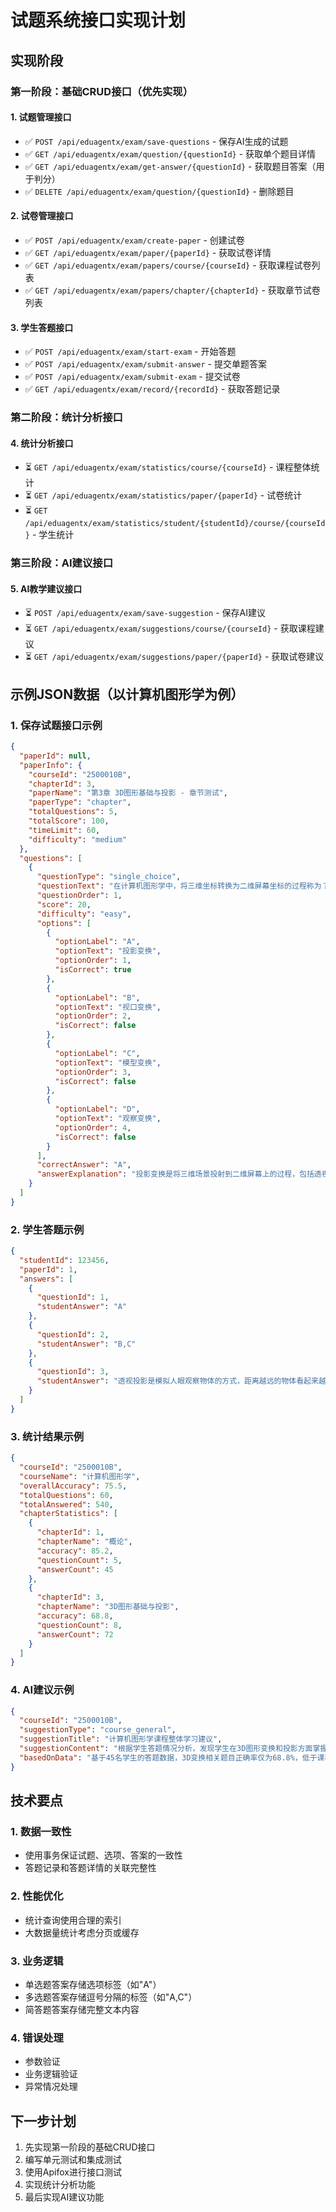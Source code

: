# 试题系统接口实现计划

## 实现阶段

### 第一阶段：基础CRUD接口（优先实现）

#### 1. 试题管理接口
- ✅ `POST /api/eduagentx/exam/save-questions` - 保存AI生成的试题
- ✅ `GET /api/eduagentx/exam/question/{questionId}` - 获取单个题目详情
- ✅ `GET /api/eduagentx/exam/get-answer/{questionId}` - 获取题目答案（用于判分）
- ✅ `DELETE /api/eduagentx/exam/question/{questionId}` - 删除题目

#### 2. 试卷管理接口
- ✅ `POST /api/eduagentx/exam/create-paper` - 创建试卷
- ✅ `GET /api/eduagentx/exam/paper/{paperId}` - 获取试卷详情
- ✅ `GET /api/eduagentx/exam/papers/course/{courseId}` - 获取课程试卷列表
- ✅ `GET /api/eduagentx/exam/papers/chapter/{chapterId}` - 获取章节试卷列表

#### 3. 学生答题接口
- ✅ `POST /api/eduagentx/exam/start-exam` - 开始答题
- ✅ `POST /api/eduagentx/exam/submit-answer` - 提交单题答案
- ✅ `POST /api/eduagentx/exam/submit-exam` - 提交试卷
- ✅ `GET /api/eduagentx/exam/record/{recordId}` - 获取答题记录

### 第二阶段：统计分析接口

#### 4. 统计分析接口
- ⏳ `GET /api/eduagentx/exam/statistics/course/{courseId}` - 课程整体统计
- ⏳ `GET /api/eduagentx/exam/statistics/paper/{paperId}` - 试卷统计
- ⏳ `GET /api/eduagentx/exam/statistics/student/{studentId}/course/{courseId}` - 学生统计

### 第三阶段：AI建议接口

#### 5. AI教学建议接口
- ⏳ `POST /api/eduagentx/exam/save-suggestion` - 保存AI建议
- ⏳ `GET /api/eduagentx/exam/suggestions/course/{courseId}` - 获取课程建议
- ⏳ `GET /api/eduagentx/exam/suggestions/paper/{paperId}` - 获取试卷建议

## 示例JSON数据（以计算机图形学为例）

### 1. 保存试题接口示例
```json
{
  "paperId": null,
  "paperInfo": {
    "courseId": "2500010B",
    "chapterId": 3,
    "paperName": "第3章 3D图形基础与投影 - 章节测试",
    "paperType": "chapter",
    "totalQuestions": 5,
    "totalScore": 100,
    "timeLimit": 60,
    "difficulty": "medium"
  },
  "questions": [
    {
      "questionType": "single_choice",
      "questionText": "在计算机图形学中，将三维坐标转换为二维屏幕坐标的过程称为？",
      "questionOrder": 1,
      "score": 20,
      "difficulty": "easy",
      "options": [
        {
          "optionLabel": "A",
          "optionText": "投影变换",
          "optionOrder": 1,
          "isCorrect": true
        },
        {
          "optionLabel": "B",
          "optionText": "视口变换",
          "optionOrder": 2,
          "isCorrect": false
        },
        {
          "optionLabel": "C",
          "optionText": "模型变换",
          "optionOrder": 3,
          "isCorrect": false
        },
        {
          "optionLabel": "D",
          "optionText": "观察变换",
          "optionOrder": 4,
          "isCorrect": false
        }
      ],
      "correctAnswer": "A",
      "answerExplanation": "投影变换是将三维场景投射到二维屏幕上的过程，包括透视投影和正交投影两种方式。"
    }
  ]
}
```

### 2. 学生答题示例
```json
{
  "studentId": 123456,
  "paperId": 1,
  "answers": [
    {
      "questionId": 1,
      "studentAnswer": "A"
    },
    {
      "questionId": 2,
      "studentAnswer": "B,C"
    },
    {
      "questionId": 3,
      "studentAnswer": "透视投影是模拟人眼观察物体的方式，距离越远的物体看起来越小，具有消失点的特性。"
    }
  ]
}
```

### 3. 统计结果示例
```json
{
  "courseId": "2500010B",
  "courseName": "计算机图形学",
  "overallAccuracy": 75.5,
  "totalQuestions": 60,
  "totalAnswered": 540,
  "chapterStatistics": [
    {
      "chapterId": 1,
      "chapterName": "概论",
      "accuracy": 85.2,
      "questionCount": 5,
      "answerCount": 45
    },
    {
      "chapterId": 3,
      "chapterName": "3D图形基础与投影",
      "accuracy": 68.8,
      "questionCount": 8,
      "answerCount": 72
    }
  ]
}
```

### 4. AI建议示例
```json
{
  "courseId": "2500010B",
  "suggestionType": "course_general",
  "suggestionTitle": "计算机图形学课程整体学习建议",
  "suggestionContent": "根据学生答题情况分析，发现学生在3D图形变换和投影方面掌握不够牢固。建议：1. 加强线性代数基础，特别是矩阵运算；2. 增加实践练习，使用OpenGL进行编程实现；3. 通过可视化工具帮助理解投影变换过程。",
  "basedOnData": "基于45名学生的答题数据，3D变换相关题目正确率仅为68.8%，低于课程平均水平75.5%"
}
```

## 技术要点

### 1. 数据一致性
- 使用事务保证试题、选项、答案的一致性
- 答题记录和答题详情的关联完整性

### 2. 性能优化
- 统计查询使用合理的索引
- 大数据量统计考虑分页或缓存

### 3. 业务逻辑
- 单选题答案存储选项标签（如"A"）
- 多选题答案存储逗号分隔的标签（如"A,C"）
- 简答题答案存储完整文本内容

### 4. 错误处理
- 参数验证
- 业务逻辑验证
- 异常情况处理

## 下一步计划
1. 先实现第一阶段的基础CRUD接口
2. 编写单元测试和集成测试
3. 使用Apifox进行接口测试
4. 实现统计分析功能
5. 最后实现AI建议功能
